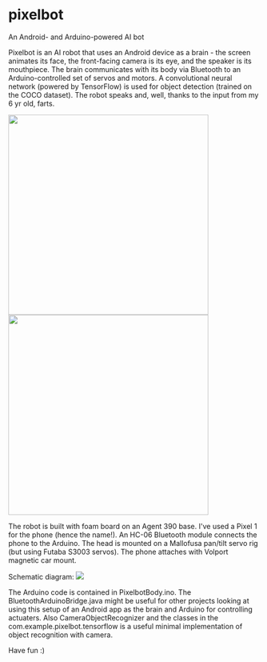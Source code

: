 # pixelbot
An Android- and Arduino-powered AI bot

Pixelbot is an AI robot that uses an Android device as a brain - the screen animates its face,
the front-facing camera is its eye, and the speaker is its mouthpiece. The brain communicates
with its body via Bluetooth to an Arduino-controlled set of servos and motors. A convolutional neural
network (powered by TensorFlow) is used for object detection (trained on the COCO dataset). The robot
speaks and, well, thanks to the input from my 6 yr old, farts.

 <img src="https://github.com/daveyburke/pixelbot/blob/master/Pixelbot.jpg" width=400/>
 <img src="https://github.com/daveyburke/pixelbot/blob/master/Pixelbot_Back.jpg" width=400/>

The robot is built with foam board on an Agent 390 base. I've used a Pixel 1 for the phone (hence the name!). An HC-06 Bluetooth module connects the phone to the Arduino. The head is mounted on a Mallofusa pan/tilt servo rig (but using Futaba S3003 servos). The phone attaches with Volport magnetic car mount.

Schematic diagram:
 <img src="https://github.com/daveyburke/pixelbot/blob/master/Schematic.jpg"/>
  
The Arduino code is contained in PixelbotBody.ino. The BluetoothArduinoBridge.java might be useful for other projects looking at using this setup of an Android app as the brain and Arduino for controlling actuaters. Also CameraObjectRecognizer and the classes in the com.example.pixelbot.tensorflow is a useful minimal implementation of object recognition with camera.
 
 Have fun :)
